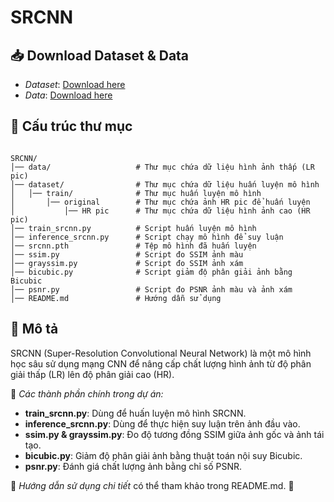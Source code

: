 # SRCNN

## 📥 Download Dataset & Data
- *Dataset*: [Download here](https://drive.google.com/file/d/1WUHVyr9ciQvitIe50UpCixUQB7xK43pQ/view?usp=sharing)
- *Data*: [Download here](https://drive.google.com/file/d/1UeB6IZ04xK2N524JLi91FapzEGMhTP90/view?usp=sharing)

## 📂 Cấu trúc thư mục
```

SRCNN/
│── data/                   # Thư mục chứa dữ liệu hình ảnh thấp (LR pic)
│── dataset/                # Thư mục chứa dữ liệu huấn luyện mô hình
│   │── train/              # Thư mục huấn luyện mô hình
│       │── original        # Thư mục chứa ảnh HR pic để huấn luyện
│           │── HR pic      # Thư mục chứa dữ liệu hình ảnh cao (HR pic)
│── train_srcnn.py          # Script huấn luyện mô hình
│── inference_srcnn.py      # Script chạy mô hình để suy luận
│── srcnn.pth               # Tệp mô hình đã huấn luyện
│── ssim.py                 # Script đo SSIM ảnh màu
│── grayssim.py             # Script đo SSIM ảnh xám
│── bicubic.py              # Script giảm độ phân giải ảnh bằng Bicubic
│── psnr.py                 # Script đo PSNR ảnh màu và ảnh xám
│── README.md               # Hướng dẫn sử dụng
```

## 📜 Mô tả
SRCNN (Super-Resolution Convolutional Neural Network) là một mô hình học sâu sử dụng mạng CNN để nâng cấp chất lượng hình ảnh từ độ phân giải thấp (LR) lên độ phân giải cao (HR). 

📌 *Các thành phần chính trong dự án:*
- **train_srcnn.py**: Dùng để huấn luyện mô hình SRCNN.
- **inference_srcnn.py**: Dùng để thực hiện suy luận trên ảnh đầu vào.
- **ssim.py & grayssim.py**: Đo độ tương đồng SSIM giữa ảnh gốc và ảnh tái tạo.
- **bicubic.py**: Giảm độ phân giải ảnh bằng thuật toán nội suy Bicubic.
- **psnr.py**: Đánh giá chất lượng ảnh bằng chỉ số PSNR.

🔗 *Hướng dẫn sử dụng chi tiết* có thể tham khảo trong README.md. 🚀
